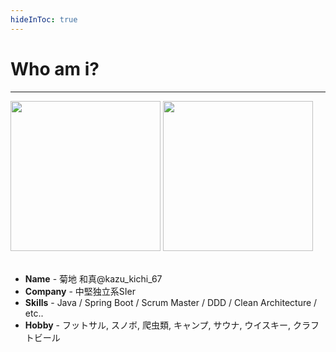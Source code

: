 ```yaml
---
hideInToc: true
---
```


# Who am i?

***

<div class="grid grid-cols-[30%_70%] gap-4">

<div>
<img src="/camp.png" width="240" height="240"/>
<img src="/QR_X.png" width="240" height="240"/>
</div>

<div>
<br>

- <mdi-account-circle /> **Name** - 菊地 和真@kazu_kichi_67
- <carbon-book /> **Company** - 中堅独立系SIer
- <carbon-bookmark /> **Skills** - Java / Spring Boot / Scrum Master / DDD / Clean Architecture / etc..
- <carbon-bar /> **Hobby** - フットサル, スノボ, 爬虫類, キャンプ, サウナ, ウイスキー, クラフトビール

</div>
</div>
